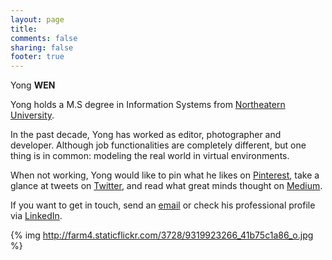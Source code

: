 ```yaml
---
layout: page
title:
comments: false
sharing: false
footer: true
---
```

Yong **WEN** 

Yong holds a M.S degree in Information Systems from [Northeatern University][neuURL].

In the past decade, Yong has worked as editor, photographer and developer. Although job functionalities are completely different, but one thing is in common: modeling the real world in virtual environments.
 
When not working, Yong would like to pin what he likes on [Pinterest][PinterestURL], take a glance at tweets on [Twitter][TwitterURL], and read what great minds thought on [Medium][MediumURL]. 

If you want to get in touch, send an [email][emailURL] or check his professional profile via [LinkedIn][LinkedInURL].

{% img http://farm4.staticflickr.com/3728/9319923266_41b75c1a86_o.jpg %}

[maldenURL]: http://www.cityofmalden.org/
[neuURL]: http://www.northeastern.edu/
[MediumURL]: https://medium.com/@heropotato
[PinterestURL]: http://pinterest.com/heropotato/
[LinkedInURL]: http://www.linkedin.com/in/heropotato/
[TwitterURL]: https://twitter.com/heropotato
[emailURL]: mailto:me@heropotato.com

